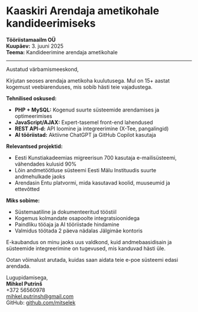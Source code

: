 # Kaaskiri Arendaja ametikohale kandideerimiseks

**Tööriistamaailm OÜ**  
**Kuupäev:** 3. juuni 2025  
**Teema:** Kandideerimine arendaja ametikohale

---

Austatud värbamismeeskond,

Kirjutan seoses arendaja ametikoha kuulutusega. Mul on 15+ aastat kogemust veebiarenduses, mis sobib hästi teie vajadustega.

**Tehnilised oskused:**

- **PHP + MySQL:** Kogenud suurte süsteemide arendamises ja optimeerimises
- **JavaScript/AJAX:** Expert-tasemel front-end lahendused  
- **REST API-d:** API loomine ja integreerimine (X-Tee, pangalingid)
- **AI tööriistad:** Aktiivne ChatGPT ja GitHub Copilot kasutaja

**Relevantsed projektid:**

- Eesti Kunstiakadeemias migreerisun 700 kasutaja e-mailisüsteemi, vähendades kulusid 90%
- Lõin andmetöötluse süsteemi Eesti Mälu Instituudis suurte andmehulkade jaoks
- Arendasin Entu platvormi, mida kasutavad koolid, muuseumid ja ettevõtted

**Miks sobime:**

- Süstemaatiline ja dokumenteeritud tööstiil
- Kogemus kolmandate osapoolte integratsioonidega  
- Paindliku tööaja ja AI tööriistade hindamine
- Valmidus töötada 2 päeva nädalas Jälgimäe kontoris

E-kaubandus on minu jaoks uus valdkond, kuid andmebaasidisain ja süsteemide integreerimine on tugevused, mis kanduvad hästi üle.

Ootan võimalust arutada, kuidas saan aidata teie e-poe süsteemi edasi arendada.

Lugupidamisega,  
**Mihkel Putrinš**  
+372 56560978  
<mihkel.putrinsh@gmail.com>  
GitHub: [github.com/mitselek](https://github.com/mitselek)
